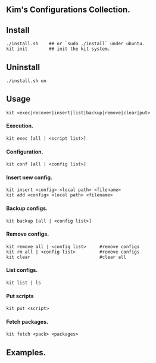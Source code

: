  Kim's Configurations Collection.
-----------

## Install
```shell
./install.sh    ## or `sudo ./install` under ubuntu.
kit init        ## init the kit system.
```
## Uninstall
```shell
./install.sh un
```

## Usage
```shell
kit <exec|recover|insert|list|backup|remove|clear|put>
```
#### Execution.
```shell
kit exec [all | <script list>]
```
#### Configuration.
```shell
kit conf [all | <config list>]
```
#### Insert new config.
```shell
kit insert <config> <local path> <filename>
kit add <config> <local path> <filename>
```
#### Backup configs.
```shell
kit backup [all | <config list>]
```
#### Remove configs.

```shell
kit remove all | <config list>     #remove configs
kit rm all | <config list>         #remove configs
kit clear                          #clear all
```
#### List configs.
```shell
kit list | ls
```
#### Put scripts
```shell
kit put <script>
```
#### Fetch packages.
```shell
kit fetch <pack> <packages>
```
## Examples.


